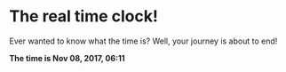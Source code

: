 # The real time clock!

Ever wanted to know what the time is? Well, your journey is about to end!

**The time is Nov 08, 2017, 06:11**